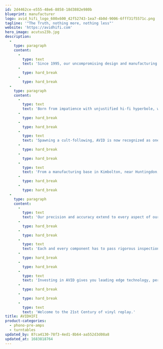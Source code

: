 ```yaml
---
id: 2d4462ce-e555-48e6-8858-18d3882e980b
blueprint: manufacturer
logo: avid_hifi_logo_600x600_42f52743-1ea7-4b0d-9006-6fff31f5571c.png
tagline: '"The Truth, nothing more, nothing less"'
website: 'https://avidhifi.com'
hero_image: acutus23b.jpg
description:
  -
    type: paragraph
    content:
      -
        type: text
        text: 'Since 1995, our uncompromising design and manufacturing approach, ensures the finest products available today. Modern manufacturing facilities, state-of-the-art computer design technology and large investments in materials research have turned bygone phonographs into leading-edge technology. With other mechanical, electro-mechanical and electronic equipment in development, AVID is a growing force throughout the audio market with a reputation for being "Closer to the truth".'
      -
        type: hard_break
      -
        type: hard_break
  -
    type: paragraph
    content:
      -
        type: text
        text: 'Born from impatience with unjustified hi-fi hyperbole, we invested in two decades of developing a range of genuinely innovative engineering solutions to solve some of hi-fi’s enduring challenges.'
      -
        type: hard_break
      -
        type: hard_break
      -
        type: text
        text: 'Spawning a cult-following, AVID is now recognized as one of the premier hi-fi manufacturers in the world.'
      -
        type: hard_break
      -
        type: hard_break
      -
        type: text
        text: 'From a manufacturing base in Kimbolton, near Huntingdon, Cambridgeshire, AVID products are designed and constructed for a world market. AVID engineering expertise is respected globally. Consultation, design and manufacturing services have been applied by other premier companies within the audio, automotive, medical and military industries.'
      -
        type: hard_break
      -
        type: hard_break
  -
    type: paragraph
    content:
      -
        type: text
        text: 'Our precision and accuracy extend to every aspect of our business, from state-of-the-art CNC machines, accurate to within a few microns through to the hand-selected capacitors utilised in our leviathan power suppliers.'
      -
        type: hard_break
      -
        type: hard_break
      -
        type: text
        text: 'Each and every component has to pass rigorous inspection before being assembled and tested. Manufacturing tolerances are so tight that all parts are interchangeable with other units, unlike other companies that have to match parts, AVID manufacturing consistency produces perfection in both performance and reliability.'
      -
        type: hard_break
      -
        type: hard_break
      -
        type: text
        text: 'Investing in AVID gives you leading edge technology, performance and reliability from a company with a solid background.'
      -
        type: hard_break
      -
        type: hard_break
      -
        type: text
        text: 'Welcome to the 21st Century of vinyl replay.'
title: AVIDHIFI
product-categories:
  - phono-pre-amps
  - turntables
updated_by: 87ca4130-78f3-4ed1-8b64-aa552d3d08a8
updated_at: 1683818764
---
```

